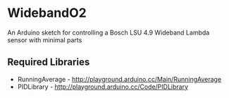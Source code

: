 WidebandO2
==========

An Arduino sketch for controlling a Bosch LSU 4.9 Wideband Lambda sensor with minimal parts


Required Libraries
------------------

* RunningAverage - http://playground.arduino.cc/Main/RunningAverage
* PIDLibrary - http://playground.arduino.cc/Code/PIDLibrary

